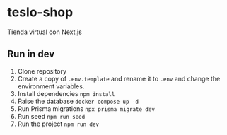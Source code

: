 # teslo-shop

Tienda virtual con Next.js

## Run in dev

1. Clone repository
2. Create a copy of `.env.template` and rename it to `.env` and change the environment variables.
3. Install dependencies `npm install`
4. Raise the database `docker compose up -d`
5. Run Prisma migrations `npx prisma migrate dev`
6. Run seed `npm run seed`
7. Run the project `npm run dev`
